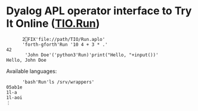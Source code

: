 # Dyalog APL operator interface to Try It Online ([TIO.Run](https://tio.run/#))

```apl
      2⎕FIX'file://path/TIO/Run.aplo'
      'forth-gforth'Run '10 4 + 3 * .'
42
       'John Doe'('python3'Run)'print("Hello, "+input())'
Hello, John Doe
```

Available languages:

```apl
      'bash'Run'ls /srv/wrappers'
05ab1e
1l-a
1l-aoi
⋮
```